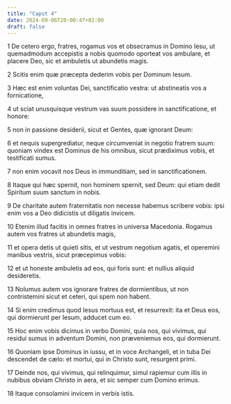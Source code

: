 ```yaml
---
title: "Caput 4"
date: 2024-09-06T20:00:47+02:00
draft: false
---
```



1 De cetero ergo, fratres, rogamus vos et obsecramus in Domino Iesu, ut quemadmodum accepistis a nobis quomodo oporteat vos ambulare, et placere Deo, sic et ambuletis ut abundetis magis.

2 Scitis enim quæ præcepta dederim vobis per Dominum Iesum.

3 Hæc est enim voluntas Dei, sanctificatio vestra: ut abstineatis vos a fornicatione,

4 ut sciat unusquisque vestrum vas suum possidere in sanctificatione, et honore:

5 non in passione desiderii, sicut et Gentes, quæ ignorant Deum:

6 et nequis supergrediatur, neque circumveniat in negotio fratrem suum: quoniam vindex est Dominus de his omnibus, sicut prædiximus vobis, et testificati sumus.

7 non enim vocavit nos Deus in immunditiam, sed in sanctificationem.

8 Itaque qui hæc spernit, non hominem spernit, sed Deum: qui etiam dedit Spiritum suum sanctum in nobis.

9 De charitate autem fraternitatis non necesse habemus scribere vobis: ipsi enim vos a Deo didicistis ut diligatis invicem.

10 Etenim illud facitis in omnes fratres in universa Macedonia. Rogamus autem vos fratres ut abundetis magis,

11 et opera detis ut quieti sitis, et ut vestrum negotium agatis, et operemini manibus vestris, sicut præcepimus vobis:

12 et ut honeste ambuletis ad eos, qui foris sunt: et nullius aliquid desideretis.

13 Nolumus autem vos ignorare fratres de dormientibus, ut non contristemini sicut et ceteri, qui spem non habent.

14 Si enim credimus quod Iesus mortuus est, et resurrexit: ita et Deus eos, qui dormierunt per Iesum, adducet cum eo.

15 Hoc enim vobis dicimus in verbo Domini, quia nos, qui vivimus, qui residui sumus in adventum Domini, non præveniemus eos, qui dormierunt.

16 Quoniam ipse Dominus in iussu, et in voce Archangeli, et in tuba Dei descendet de cælo: et mortui, qui in Christo sunt, resurgent primi.

17 Deinde nos, qui vivimus, qui relinquimur, simul rapiemur cum illis in nubibus obviam Christo in aera, et sic semper cum Domino erimus.

18 Itaque consolamini invicem in verbis istis.

